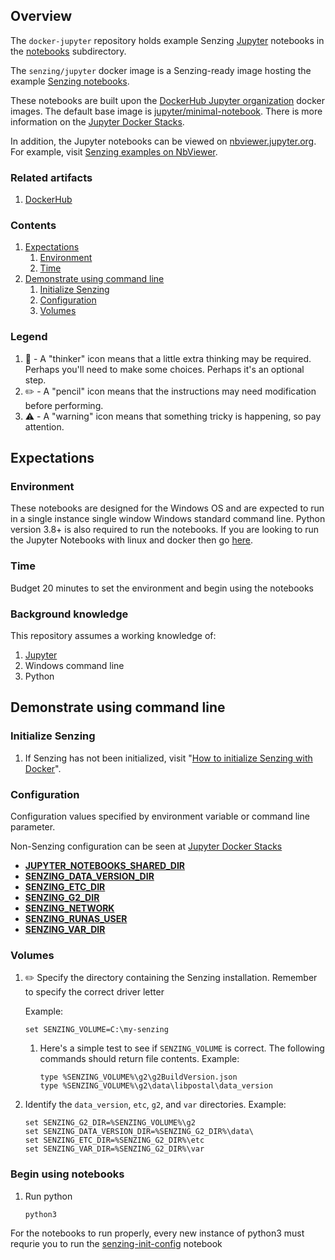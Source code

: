 ## Overview

The `docker-jupyter` repository holds example Senzing
[Jupyter](https://github.com/Senzing/knowledge-base/blob/main/WHATIS/jupyter-notebook.md)
notebooks in the
[notebooks](notebooks)
subdirectory.

The `senzing/jupyter` docker image is a Senzing-ready image hosting
the example [Senzing notebooks](notebooks).

These notebooks are built upon the
[DockerHub Jupyter organization](https://hub.docker.com/u/jupyter) docker images.
The default base image is [jupyter/minimal-notebook](https://hub.docker.com/r/jupyter/minimal-notebook).
There is more information on the
[Jupyter Docker Stacks](https://jupyter-docker-stacks.readthedocs.io).

In addition, the Jupyter notebooks can be viewed on
[nbviewer.jupyter.org](https://nbviewer.jupyter.org/).
For example, visit
[Senzing examples on NbViewer](https://nbviewer.jupyter.org/github/Senzing/docker-jupyter/tree/master/notebooks/senzing-examples/python).

### Related artifacts

1. [DockerHub](https://hub.docker.com/r/senzing/jupyter)

### Contents

1. [Expectations](#expectations)
    1. [Environment](#Environment)
    1. [Time](#time)
1. [Demonstrate using command line](#demonstrate-using-command-line)
    1. [Initialize Senzing](#initialize-senzing)
    1. [Configuration](#configuration)
    1. [Volumes](#volumes)

### Legend

1. :thinking: - A "thinker" icon means that a little extra thinking may be required.
   Perhaps you'll need to make some choices.
   Perhaps it's an optional step.
1. :pencil2: - A "pencil" icon means that the instructions may need modification before performing.
1. :warning: - A "warning" icon means that something tricky is happening, so pay attention.

## Expectations

### Environment

These notebooks are designed for the Windows OS and are expected to run in a single instance single window Windows standard command line. Python version 3.8+ is also required to run the notebooks. If you are looking to run the Jupyter Notebooks with linux and docker then go [here](https://github.com/Senzing/docker-jupyter).

### Time

Budget 20 minutes to set the environment and begin using the notebooks

### Background knowledge

This repository assumes a working knowledge of:

1. [Jupyter](https://github.com/Senzing/knowledge-base/blob/main/WHATIS/jupyter.md)
1. Windows command line
2. Python

## Demonstrate using command line

### Initialize Senzing

1. If Senzing has not been initialized, visit
   "[How to initialize Senzing with Docker](https://github.com/Senzing/knowledge-base/blob/main/HOWTO/initialize-senzing-with-docker.md)".

### Configuration

Configuration values specified by environment variable or command line parameter.

Non-Senzing configuration can be seen at
[Jupyter Docker Stacks](https://jupyter-docker-stacks.readthedocs.io/en/latest/index.html)

- **[JUPYTER_NOTEBOOKS_SHARED_DIR](https://github.com/Senzing/knowledge-base/blob/main/lists/environment-variables.md#jupyter_notebooks_shared_dir)**
- **[SENZING_DATA_VERSION_DIR](https://github.com/Senzing/knowledge-base/blob/main/lists/environment-variables.md#senzing_data_version_dir)**
- **[SENZING_ETC_DIR](https://github.com/Senzing/knowledge-base/blob/main/lists/environment-variables.md#senzing_etc_dir)**
- **[SENZING_G2_DIR](https://github.com/Senzing/knowledge-base/blob/main/lists/environment-variables.md#senzing_g2_dir)**
- **[SENZING_NETWORK](https://github.com/Senzing/knowledge-base/blob/main/lists/environment-variables.md#senzing_network)**
- **[SENZING_RUNAS_USER](https://github.com/Senzing/knowledge-base/blob/main/lists/environment-variables.md#senzing_runas_user)**
- **[SENZING_VAR_DIR](https://github.com/Senzing/knowledge-base/blob/main/lists/environment-variables.md#senzing_var_dir)**


### Volumes

1. :pencil2: Specify the directory containing the Senzing installation. Remember to specify the correct driver letter

   Example:

    ```console
    set SENZING_VOLUME=C:\my-senzing
    ```

    1. Here's a simple test to see if `SENZING_VOLUME` is correct.
       The following commands should return file contents.
       Example:

        ```console
        type %SENZING_VOLUME%\g2\g2BuildVersion.json
        type %SENZING_VOLUME%\g2\data\libpostal\data_version
        ```


1. Identify the `data_version`, `etc`, `g2`, and `var` directories.
   Example:

    ```console
   set SENZING_G2_DIR=%SENZING_VOLUME%\g2
   set SENZING_DATA_VERSION_DIR=%SENZING_G2_DIR%\data\
   set SENZING_ETC_DIR=%SENZING_G2_DIR%\etc
   set SENZING_VAR_DIR=%SENZING_G2_DIR%\var
    ```
### Begin using notebooks

1. Run python

   ```console
   python3
   ```

For the notebooks to run properly, every new instance of python3 must requrie you to run the [senzing-init-config](https://github.com/Senzing/docker-jupyter/blob/main/notebooks/senzing-examples/Windows/senzing-init-config.ipynb) notebook
